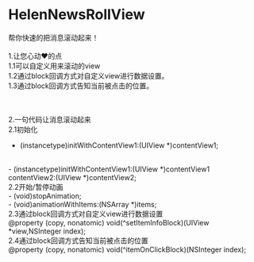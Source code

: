 # HelenNewsRollView
帮你快速的把消息滚动起来！
<br><br>
1.让您心动❤️的点
<br>
1.1可以自定义用来滚动的view
<br>
1.2通过block回调方式对自定义view进行数据设置。
<br>
1.3通过block回调方式告知当前被点击的位置。

<br><br>
2.一句代码让消息滚动起来
<br>
2.1初始化
<br>
- (instancetype)initWithContentView1:(UIView *)contentView1;
<br>
- (instancetype)initWithContentView1:(UIView *)contentView1 contentView2:(UIView *)contentView2;
<br>
2.2开始/暂停动画
<br>
- (void)stopAnimation;
<br>
- (void)animationWithItems:(NSArray *)items;
<br>
2.3通过block回调方式对自定义view进行数据设置
<br>
@property (copy, nonatomic) void(^setItemInfoBlock)(UIView *view,NSInteger index);
<br>
2.4通过block回调方式告知当前被点击的位置
<br>
@property (copy, nonatomic) void(^itemOnClickBlock)(NSInteger index); 
